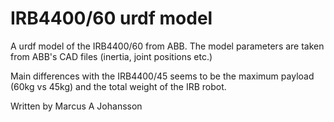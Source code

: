 # IRB4400/60 urdf model

A urdf model of the IRB4400/60 from ABB.
The model parameters are taken from ABB's CAD files (inertia, joint positions etc.)

Main differences with the IRB4400/45 seems to be the maximum payload (60kg vs 45kg)
and the total weight of the IRB robot.

Written by Marcus A Johansson
